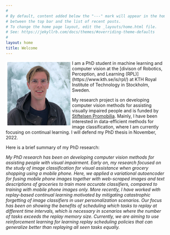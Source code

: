 ```yaml
---
#
# By default, content added below the "---" mark will appear in the home page
# between the top bar and the list of recent posts.
# To change the home page layout, edit the _layouts/home.html file.
# See: https://jekyllrb.com/docs/themes/#overriding-theme-defaults
#
layout: home
title: Welcome
---
```


<!-- ![portrait](images/mklas.png "yoguapo") -->
<img style="float: left; border: 5px solid white" width="200" src="images/mklas.png" alt="yoguapo">
I am a PhD student in machine learning and computer vision at the [divison of Robotics, Perception, and Learning (RPL)](https://www.kth.se/is/rpl/) 
at KTH Royal Institute of Technology in Stockholm, Sweden. 

My research project is on developing computer vision methods for assisting visually impaired people and is funded by [Stiftelsen Promobilia](https://www.promobilia.se/). 
Mainly, I have been interested in data-efficient methods for image classification, where I am currently focusing on continual learning.
I will defend my PhD thesis in November, 2022.


Here is a brief summary of my PhD research: 

*My PhD research has been on developing computer vision methods for assisting people with visual impairment. 
Early on, my research focused on the study of image classification for visual assistance when grocery shopping using a mobile phone. 
Here, we applied a variational autoencoder for fusing mobile phone images together with web-scraped images and text descriptions of groceries to train more accurate classifiers, compared to training with mobile phone images only. 
More recently, I have worked with replay-based continual learning motivated by mitigating catastrophic forgetting of image classifiers in user personalization scenarios. 
Our focus has been on showing the benefits of scheduling which tasks to replay at different time intervals, which is necessary in scenarios where the number of tasks exceeds the replay memory size. 
Currently, we are aiming to use reinforcement learning for learning replay scheduling policies that can generalize better than replaying all seen tasks equally.*
 
